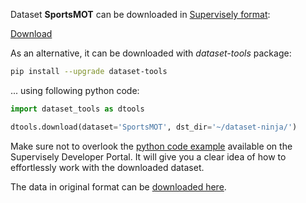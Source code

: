Dataset **SportsMOT** can be downloaded in [Supervisely format](https://developer.supervisely.com/api-references/supervisely-annotation-json-format):

 [Download](https://assets.supervisely.com/supervisely-supervisely-assets-public/teams_storage/x/w/mt/jVKOQ23jM0kRJ7fKuctrtQyrq0gaPPZcx1T8YQd4zk8rolbK4Qs4wEyHCjF0NPHExE7igi3Y05YbPqTdvzniIPCukUuREKzhdcIk3AkwQmyQ7KrOKsJ9tlRVl02Y.tar)

As an alternative, it can be downloaded with *dataset-tools* package:
``` bash
pip install --upgrade dataset-tools
```

... using following python code:
``` python
import dataset_tools as dtools

dtools.download(dataset='SportsMOT', dst_dir='~/dataset-ninja/')
```
Make sure not to overlook the [python code example](https://developer.supervisely.com/getting-started/python-sdk-tutorials/iterate-over-a-local-project) available on the Supervisely Developer Portal. It will give you a clear idea of how to effortlessly work with the downloaded dataset.

The data in original format can be [downloaded here](https://1drv.ms/u/s!AtjeLq7YnYGRgQPmuAkwWhndOc41?e=ItJaaa).